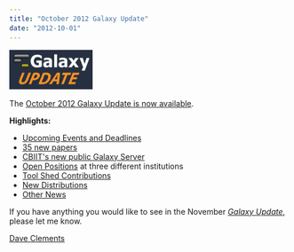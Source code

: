 ```yaml
---
title: "October 2012 Galaxy Update"
date: "2012-10-01"
---
```


<div class='right'><a href='/src/galaxy-updates/2012-10/index.md'><img src="/src/images/logos/GalaxyUpdate200.png" alt="October 2012 Galaxy Update" width=150 /></a></div>

The [October 2012 Galaxy Update is now available](/src/galaxy-updates/2012-10/index.md). 

**Highlights:**

* [Upcoming Events and Deadlines](/src/galaxy-updates/2012-10/index.md#upcoming-events-and-deadlines)
* [35 new papers](/src/galaxy-updates/2012-10/index.md#new-papers)
* [CBIIT's new public Galaxy Server](/src/galaxy-updates/2012-10/index.md#new-public-server-cbiit)
* [Open Positions](/src/galaxy-updates/2012-10/index.md#whos-hiring) at three different institutions
* [Tool Shed Contributions](/src/galaxy-updates/2012-10/index.md#toolshed-contributions)
* [New Distributions](/src/galaxy-updates/2012-10/index.md#new-distributionss)
* [Other News](/src/galaxy-updates/2012-10/index.md#other-news)

If you have anything you would like to see in the November *[Galaxy Update](/src/galaxy-updates/index.md)*, please let me know.

[Dave Clements](/src/people/dave-clements/index.md)


